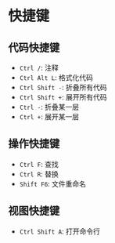 # 快捷键

## 代码快捷键

* `Ctrl /`: 注释
* `Ctrl Alt L`: 格式化代码
* `Ctrl Shift -`: 折叠所有代码
* `Ctrl Shift +`: 展开所有代码
* `Ctrl -`: 折叠某一层
* `Ctrl +`: 展开某一层

## 操作快捷键

* `Ctrl F`: 查找
* `Ctrl R`: 替换
* `Shift F6`: 文件重命名

## 视图快捷键

* `Ctrl Shift A`: 打开命令行

